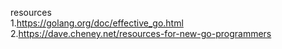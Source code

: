 resources  
1.https://golang.org/doc/effective_go.html  
2.https://dave.cheney.net/resources-for-new-go-programmers  

